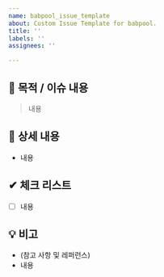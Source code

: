 ```yaml
---
name: babpool_issue_template
about: Custom Issue Template for babpool.
title: ''
labels: ''
assignees: ''

---
```

<!-- Title convention
Format → <Type><Scope>: <서술>
Type : 여러 Label 중 대표성을 띄는 것 하나를 선택하는 것을 권장합니다.
Scope : 선택사항, 해당 이슈가 속한 (클래스, 메서드, 패키지 등) 범위를 선택합니다.
서술 : 첫 글자는 대문자.
-->
## 📌 목적 / 이슈 내용

> 내용

## 📝 상세 내용

- 내용

## ✔ 체크 리스트
- [ ] 내용

## 💡 비고

- (참고 사항 및 레퍼런스)
- 내용
